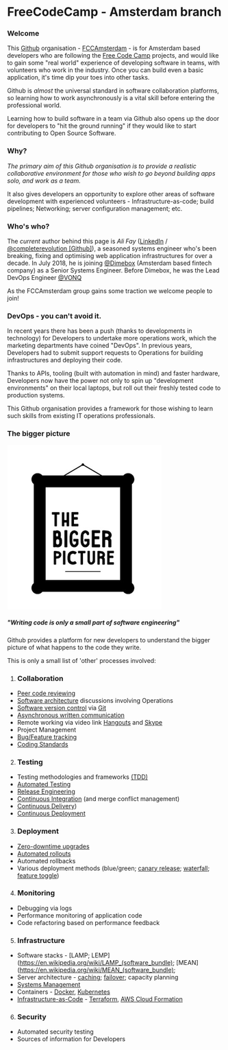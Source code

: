 # FreeCodeCamp - Amsterdam branch

### Welcome

This [Github](https://github.com) organisation - [FCCAmsterdam](https://github.com/FCCAmsterdam) - is for Amsterdam based developers who are following the [Free Code Camp](https://www.freecodecamp.org) projects, and would like to gain some "real world" experience of developing software in teams, with volunteers who work in the industry.  Once you can build even a basic application, it's time dip your toes into other tasks.

Github is _almost_ the universal standard in software collaboration platforms, so learning how to work asynchronously is a vital skill before entering the professional world.

Learning how to build software in a team via Github also opens up the door for developers to "hit the ground running" if they would like to start contributing to Open Source Software.

### Why?

_The primary aim of this Github organisation is to provide a realistic collaborative environment for those who wish to go beyond building apps solo, and work as a team._

It also gives developers an opportunity to explore other areas of software development with experienced volunteers - Infrastructure-as-code;  build pipelines;  Networking;  server configuration management; etc.

### Who's who?
The _current_ author behind this page is _Ali Fay_ ([LinkedIn](https://www.linkedin.com/in/alifay) / [@completerevolution [Github]](https://github.com/completerevolution)), a seasoned systems engineer who's been breaking, fixing and optimising web application infrastructures for over a decade.  In July 2018, he is joining [@Dimebox](https://github.com/dimebox) (Amsterdam based fintech company) as a Senior Systems Engineer. Before Dimebox, he was the Lead DevOps Engineer [@VONQ](https://github.com/vonq)

As the FCCAmsterdam group gains some traction we welcome people to join!

### DevOps - you can't avoid it.
In recent years there has been a push (thanks to developments in technology) for Developers to undertake more operations work, which the marketing departments have coined "DevOps".   In previous years, Developers had to submit support requests to Operations for building infrastructures and deploying their code.

Thanks to APIs, tooling (built with automation in mind) and faster hardware, Developers now have the power not only to spin up "development environments" on their local laptops, but roll out their freshly tested code to production systems.

This Github organisation provides a framework for those wishing to learn such skills from existing IT operations professionals.

### The bigger picture

![alt text](github_assets/bigger_picture.jpg "Bigger Picture")

##### _"Writing code is only a small part of software engineering"_



Github provides a platform for new developers to understand the bigger picture of what happens to the code they write.

This is only a small list of 'other' processes involved:

1. ### Collaboration
  * [Peer code reviewing](https://en.wikipedia.org/wiki/Code_review)
  * [Software architecture](https://en.wikipedia.org/wiki/Software_design) discussions involving Operations
  * [Software version control](https://en.wikipedia.org/wiki/Version_control) via [Git](https://git-scm.com/)
  * [Asynchronous written communication](https://en.wikipedia.org/wiki/Asynchronous_learning)
  * Remote working via video link [Hangouts](https://hangouts.google.com) and [Skype](https://www.skype.com)
  * Project Management
  * [Bug/Feature tracking](https://en.wikipedia.org/wiki/Bug_tracking_system)
  * [Coding Standards](https://en.wikipedia.org/wiki/Coding_conventions)

2. ### Testing
  * Testing methodologies and frameworks [(TDD)](https://en.wikipedia.org/wiki/Test-driven_development)
  * [Automated Testing](https://en.wikipedia.org/wiki/Test_automation)
  * [Release Engineering](https://en.wikipedia.org/wiki/Release_engineering)
  * [Continuous Integration](https://en.wikipedia.org/wiki/Continuous_integration) (and merge conflict management)
  * [Continuous Delivery](https://en.wikipedia.org/wiki/Continuous_delivery))
  * [Continuous Deployment](https://en.wikipedia.org/wiki/Continuous_delivery#Relationship_to_continuous_deployment)

3. ### Deployment
  * [Zero-downtime upgrades](https://en.wikipedia.org/wiki/High_availability)
  * [Automated rollouts](https://en.wikipedia.org/wiki/Rolling_release)
  * Automated rollbacks
  * Various deployment methods (blue/green; [canary release](https://en.wikipedia.org/wiki/Feature_toggle#Canary_release); [waterfall](https://en.wikipedia.org/wiki/Waterfall_model); [feature toggle](https://en.wikipedia.org/wiki/Feature_toggle))

4. ### Monitoring
  * Debugging via logs
  * Performance monitoring of application code
  * Code refactoring based on performance feedback

5. ### Infrastructure
  * Software stacks - [LAMP; LEMP](https://en.wikipedia.org/wiki/LAMP_(software_bundle); [MEAN](https://en.wikipedia.org/wiki/MEAN_(software_bundle);
  * Server architecture - [caching](https://en.wikipedia.org/wiki/Cache_(computing)); [failover](https://en.wikipedia.org/wiki/Failover); capacity planning
  * [Systems Management](https://en.wikipedia.org/wiki/Systems_management)
  * Containers - [Docker](https://www.docker.com), [Kubernetes](https://www.kubernetes.io)
  * [Infrastructure-as-Code](https://en.wikipedia.org/wiki/Infrastructure_as_Code) - [Terraform](https://www.terraform.io), [AWS Cloud Formation](https://aws.amazon.com/cloudformation/)

6. ### Security
  * Automated security testing
  * Sources of information for Developers
